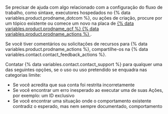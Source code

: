 Se precisar de ajuda com algo relacionado com a configuração do fluxo de trabalho, como sintaxe, executores hospedados no {% data variables.product.prodname_dotcom %}, ou ações de criação, procure por um tópico existente ou comece um novo na placa de [{% data variables.product.prodname_gcf %} {% data variables.product.prodname_actions %} ](https://github.community/c/github-actions).

Se você tiver comentários ou solicitações de recursos para {% data variables.product.prodname_actions %}, compartilhe-os na {% data variables.contact.contact_feedback_actions %}.

Contatar {% data variables.contact.contact_support %} para qualquer uma das seguintes opções, se o uso ou uso pretendido se enquadra nas categorias limite:

* Se você acredita que sua conta foi restrita incorretamente
* Se você encontrar um erro inesperado ao executar uma de suas Ações, por exemplo: um ID exclusivo
* Se você encontrar uma situação onde o comportamento existente contradiz o esperado, mas nem sempre documentado, comportamento
